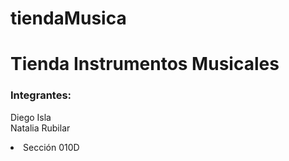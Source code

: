 # tiendaMusica

# Tienda Instrumentos Musicales

<h3>Integrantes:</h3>

Diego Isla
<br>
Natalia Rubilar


<li>Sección 010D</li>
